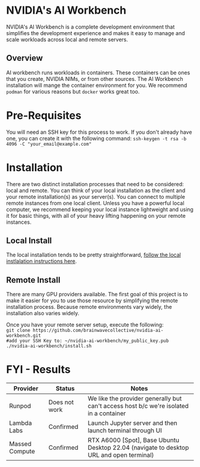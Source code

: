 # NVIDIA's AI Workbench

NVIDIA's AI Workbench is a complete development environment that simplifies the development experience and makes it easy to manage and scale workloads across local and remote servers. 

## Overview 

AI workbench runs workloads in containers. These containers can be ones that you create, NVIDIA NIMs, or from other sources. The AI Workbench installation will mange the container environment for you. We recommend `podman` for various reasons but `docker` works great too.


# Pre-Requisites 

You will need an SSH key for this process to work. If you don't already have one, you can create it with the following command:
`ssh-keygen -t rsa -b 4096 -C "your_email@example.com"`



# Installation  

There are two distinct installation processes that need to be considered: local and remote. You can think of your local installation as the client and your remote installation(s) as your server(s). You can connect to multiple remote instances from one local client. Unless you have a powerful local computer, we recommend keeping your local instance lightweight and using it for basic things, with all of your heavy lifting happening on your remote instances.

## Local Install 
The local installation tends to be pretty straightforward, [follow the local instlalation instructions here](https://docs.nvidia.com/ai-workbench/user-guide/latest/installation/overview.html). 

## Remote Install 
There are many GPU providers available. The first goal of this project is to make it easier for you to use those resource by simplifying the remote installation process. Because remote environments vary widely, the installation also varies widely.  

Once you have your remote server setup, execute the following:   
`git clone https://github.com/brainwavecollective/nvidia-ai-workbench.git`  
`#add your SSH Key to: ~/nvidia-ai-workbench/my_public_key.pub`  
`./nvidia-ai-workbench/install.sh`   



# FYI - Results
| Provider | Status | Notes |
|----------|--------|-------|
| Runpod | Does not work | We like the provider generally but can't access host b/c we're isolated in a container |
| Lambda Labs | Confirmed | Launch Jupyter server and then launch terminal through UI |
| Massed Compute | Confirmed | RTX A6000 [Spot], Base Ubuntu Desktop 22.04 (navigate to desktop URL and open terminal) |






